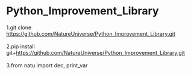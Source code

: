 # Python_Improvement_Library

1.git clone https://github.com/NatureUniverse/Python_Improvement_Library.git<br/><br/>
2.pip install git+https://github.com/NatureUniverse/Python_Improvement_Library.git<br/><br/>
3.from natu import dec, print_var<br/>

